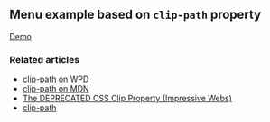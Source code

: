 ## Menu example based on `clip-path` property

<a href="">Demo</a>

### Related articles
* <a href="http://docs.webplatform.org/wiki/css/properties/clip-path">clip-path on WPD</a>
* <a href="https://developer.mozilla.org/en-US/docs/Web/CSS/clip-path">clip-path on MDN</a>
* <a href="http://www.impressivewebs.com/css-clip-property/">The DEPRECATED CSS Clip Property (Impressive Webs)</a>
* <a href="http://css-tricks.com/almanac/properties/c/clip/">clip-path</a>